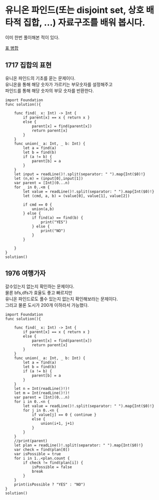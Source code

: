 # 유니온 파인드(또는 disjoint set, 상호 배타적 집합, ...) 자료구조를 배워 봅시다.	
이미 한번 풀이해본 적이 있다.   
   
[표 병합](https://github.com/ww5702/Swift_Coding_Test/tree/main/%ED%94%84%EB%A1%9C%EA%B7%B8%EB%9E%98%EB%A8%B8%EC%8A%A4/Level%203/%ED%91%9C%20%EB%B3%91%ED%95%A9)   
   
## 1717 집합의 표현
유니온 파인드의 기초를 묻는 문제이다.   
유니온을 통해 해당 숫자가 가르키는 부모숫자를 설정해주고   
파인드를 통해 해당 숫자의 부모 숫자를 반환한다.   

```
import Foundation
func solution(){
    
    func find(_ x: Int) -> Int {
        if parent[x] == x { return x }
        else {
            parent[x] = find(parent[x])
            return parent[x]
        }
    }
    func union(_ a: Int, _ b: Int) {
        let a = find(a)
        let b = find(b)
        if (a != b) {
            parent[b] = a
        }
    }
    let input = readLine()!.split(separator: " ").map{Int($0)!}
    let (n,m) = (input[0],input[1])
    var parent = [Int](0...n)
    for _ in 0..<m {
        let value = readLine()!.split(separator: " ").map{Int($0)!}
        let (cmd, a, b) = (value[0], value[1], value[2])
        
        if cmd == 0 {
            union(a,b)
        } else {
            if find(a) == find(b) {
                print("YES")
            } else {
                print("NO")
            }
        }
        
    }
}
solution()

```
## 1976 여행가자
갈수있는지 없는지 확인하는 문제이다.   
물론 bfs,dfs가 효율도 좋고 빠르지만   
유니온 파인드로도 풀수 있는지 없는지 확인해보라는 문제이다.   
그리고 물론 도시가 200개 이하라서 가능했다.   

```
import Foundation
func solution(){
    
    func find(_ x: Int) -> Int {
        if parent[x] == x { return x }
        else {
            parent[x] = find(parent[x])
            return parent[x]
        }
    }
    func union(_ a: Int, _ b: Int) {
        let a = find(a)
        let b = find(b)
        if (a != b) {
            parent[b] = a
        }
    }
    let n = Int(readLine()!)!
    let m = Int(readLine()!)!
    var parent = [Int](0...n)
    for i in 0..<n {
        let value = readLine()!.split(separator: " ").map{Int($0)!}
        for j in 0..<n {
            if value[j] == 0 { continue }
            else {
                union(i+1, j+1)
            }
        }
    }
    //print(parent)
    let plan = readLine()!.split(separator: " ").map{Int($0)!}
    var check = find(plan[0])
    var isPossible = true
    for i in 1..<plan.count {
        if check != find(plan[i]) {
            isPossible = false
            break
        }
    }
    print(isPossible ? "YES" : "NO")
}
solution()

```
